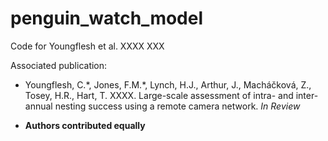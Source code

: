 # penguin_watch_model

Code for Youngflesh et al. XXXX XXX

Associated publication:

* Youngflesh, C.\*, Jones, F.M.\*, Lynch, H.J., Arthur, J., Macháčková, Z., Tosey, H.R., Hart, T. XXXX. Large-scale assessment of intra- and inter-annual nesting success using a remote camera network. *In Review*

* __Authors contributed equally__